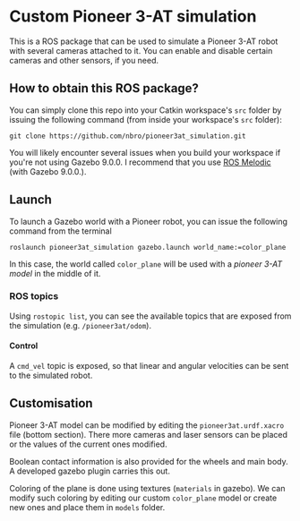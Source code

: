 # Custom Pioneer 3-AT simulation

This is a ROS package that can be used to simulate a Pioneer 3-AT robot with several cameras attached to it. You can enable and disable certain cameras and other sensors, if you need.

## How to obtain this ROS package?

You can simply clone this repo into your Catkin workspace's `src` folder by issuing the following command (from inside your workspace's `src` folder):

    git clone https://github.com/nbro/pioneer3at_simulation.git

You will likely encounter several issues when you build your workspace if you're not using Gazebo 9.0.0. I recommend that you use [ROS Melodic](http://wiki.ros.org/Installation/Ubuntu) (with Gazebo 9.0.0.).

## Launch

To launch a Gazebo world with a Pioneer robot, you can issue the following command from the terminal

    roslaunch pioneer3at_simulation gazebo.launch world_name:=color_plane

In this case, the world called `color_plane` will be used with a _pioneer 3-AT model_ in the middle of it.

### ROS topics

Using `rostopic list`, you can see the available topics that are exposed from the simulation (e.g. `/pioneer3at/odom`).

#### Control

A `cmd_vel` topic is exposed, so that linear and angular velocities can be sent to the simulated robot.

## Customisation

Pioneer 3-AT model can be modified by editing the `pioneer3at.urdf.xacro` file (bottom section). There more cameras and laser sensors can be placed or the values of the current ones modified.

Boolean contact information is also provided for the wheels and main body. A developed gazebo plugin carries this out.

Coloring of the plane is done using textures (`materials` in gazebo). We can modify such coloring by editing our custom `color_plane` model or create new ones and place them in `models` folder.
